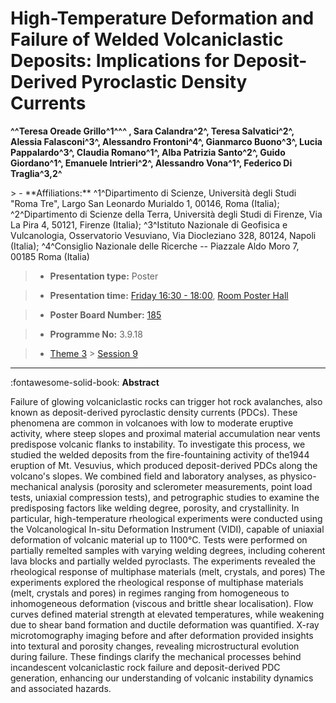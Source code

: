 # High-Temperature Deformation and Failure of Welded Volcaniclastic Deposits: Implications for Deposit-Derived Pyroclastic Density Currents

**^^Teresa Oreade Grillo^1^^^ , Sara Calandra^2^, Teresa Salvatici^2^, Alessia Falasconi^3^, Alessandro Frontoni^4^, Gianmarco Buono^3^, Lucia Pappalardo^3^, Claudia Romano^1^, Alba Patrizia Santo^2^, Guido Giordano^1^, Emanuele Intrieri^2^, Alessandro Vona^1^, Federico Di Traglia^3,2^**

<!-- more -->> - **Affiliations:** ^1^Dipartimento di Scienze, Università degli Studi "Roma Tre", Largo San Leonardo Murialdo 1, 00146, Roma (Italia); ^2^Dipartimento di Scienze della Terra, Università degli Studi di Firenze, Via La Pira 4, 50121, Firenze (Italia); ^3^Istituto Nazionale di Geofisica e Vulcanologia, Osservatorio Vesuviano, Via Diocleziano 328, 80124, Napoli (Italia); ^4^Consiglio Nazionale delle Ricerche -- Piazzale Aldo Moro 7, 00185 Roma (Italia)

> - **Presentation type:** Poster

> - **Presentation time:** [Friday 16:30 - 18:00](../sessions_comparison.md#__tabbed_4_6), [Room Poster Hall](../maps_venue.md#__tabbed_1_1)

> - **Poster Board Number:** [185](../map_poster_boards.md#friday)

> - **Programme No:** 3.9.18

> - [Theme 3](../theme3.md) > [Session 9](../sessions/session-3-9.md)

--- 

:fontawesome-solid-book: **Abstract**

Failure of glowing volcaniclastic rocks can trigger hot rock avalanches, also known as deposit-derived pyroclastic density currents (PDCs). These phenomena are common in volcanoes with low to moderate eruptive activity, where steep slopes and proximal material accumulation near vents predispose volcanic flanks to instability. To investigate this process, we studied the welded deposits from the fire-fountaining activity of the1944 eruption of Mt. Vesuvius, which produced deposit-derived PDCs along the volcano's slopes.
We combined field and laboratory analyses, as physico-mechanical analysis (porosity and sclerometer measurements, point load tests, uniaxial compression tests), and petrographic studies to examine the predisposing factors like welding degree, porosity, and crystallinity. In particular, high-temperature rheological experiments were conducted using the Volcanological In-situ Deformation Instrument (VIDI), capable of uniaxial deformation of volcanic material up to 1100°C. Tests were performed on partially remelted samples with varying welding degrees, including coherent lava blocks and partially welded pyroclasts.
The experiments revealed the rheological response of multiphase materials (melt, crystals, and pores) The experiments explored the rheological response of multiphase materials (melt, crystals and pores) in regimes ranging from homogeneous to inhomogeneous deformation (viscous and brittle shear localisation). Flow curves defined material strength at elevated temperatures, while weakening due to shear band formation and ductile deformation was quantified.
X-ray microtomography imaging before and after deformation provided insights into textural and porosity changes, revealing microstructural evolution during failure. These findings clarify the mechanical processes behind incandescent volcaniclastic rock failure and deposit-derived PDC generation, enhancing our understanding of volcanic instability dynamics and associated hazards.

